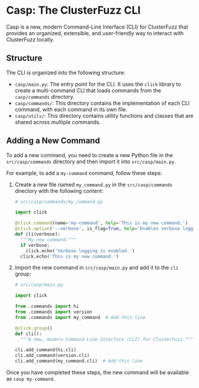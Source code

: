 # Casp: The ClusterFuzz CLI

Casp is a new, modern Command-Line Interface (CLI) for ClusterFuzz that
provides an organized, extensible, and user-friendly way to interact with
ClusterFuzz locally.

## Structure

The CLI is organized into the following structure:

-   `casp/main.py`: The entry point for the CLI. It uses the `click` library to
    create a multi-command CLI that loads commands
    from the `casp/commands` directory.
-   `casp/commands/`: This directory contains the implementation of each CLI
    command, with each command in its own file.
-   `casp/utils/`: This directory contains utility functions and classes that are
    shared across multiple commands.

## Adding a New Command

To add a new command, you need to create a new Python file in the
`src/casp/commands` directory and then import it into `src/casp/main.py`.

For example, to add a `my-command` command, follow these steps:

1.  Create a new file named `my_command.py` in the `src/casp/commands`
    directory with the following content:

    ```python
    # src/casp/commands/my_command.py

    import click

    @click.command(name='my-command', help='This is my new command.')
    @click.option('--verbose', is_flag=True, help='Enables verbose logging.')
    def cli(verbose):
      """My new command."""
      if verbose:
        click.echo('Verbose logging is enabled.')
      click.echo('This is my new command.')
    ```

2.  Import the new command in `src/casp/main.py` and add it to the `cli`
    group:

    ```python
    # src/casp/main.py

    import click

    from .commands import hi
    from .commands import version
    from .commands import my_command  # Add this line

    @click.group()
    def cli():
      """A new, modern Command-Line Interface (CLI) for ClusterFuzz."""

    cli.add_command(hi.cli)
    cli.add_command(version.cli)
    cli.add_command(my_command.cli)  # Add this line
    ```

Once you have completed these steps, the new command will be available as
`casp my-command`.
